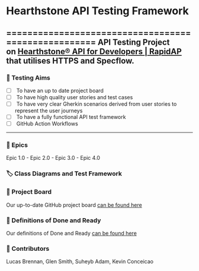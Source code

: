 # Hearthstone API Testing Framework

====================================================
API Testing Project on [Hearthstone® API for Developers | RapidAP]((https://rapidapi.com/omgvamp/api/hearthstone)) that utilises HTTPS and Specflow.
------------------------------------------------------------------------------------------------------------------------------------------------------------------------------------------------------------------------------------------------------------------------------------------------------------------------------------------------------------------------------------------------------------------------

### 🥅 Testing Aims

* [ ]  To have an up to date project board
* [ ]  To have high quality user stories and test cases
* [ ]  To have very clear Gherkin scenarios derived from user stories to represent the user journeys
* [ ]  To have a fully functional API test framework
* [ ]  GitHub Action Workflows

* * *

### 🎉️ Epics

Epic 1.0 - Epic 2.0 - Epic 3.0 - Epic 4.0   

### 🏷 Class Diagrams and Test Framework



### 📝 Project Board

Our up-to-date GitHub project board [can be found here](https://github.com/users/gleniw/projects/1)

### 💭 Definitions of Done and Ready

Our definitions of Done and Ready [can be found here]()

### 🤺 Contributors

Lucas Brennan,  Glen Smith, Suheyb Adam, Kevin Conceicao


